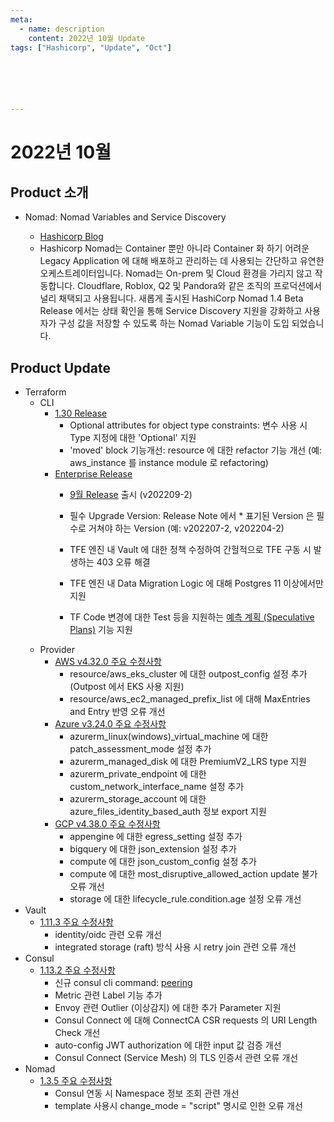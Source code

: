 ```yaml
---
meta:
  - name: description
    content: 2022년 10월 Update
tags: ["Hashicorp", "Update", "Oct"]






---
```


# 2022년 10월



## Product 소개

- Nomad: Nomad Variables and Service Discovery

  - [Hashicorp Blog](https://www.hashicorp.com/blog/nomad-1-4-adds-nomad-variables-and-updates-service-discovery)
  - Hashicorp Nomad는 Container 뿐만 아니라 Container 화 하기 어려운 Legacy Application 에 대해 배포하고 관리하는 데 사용되는 간단하고 유연한 오케스트레이터입니다. Nomad는 On-prem 및 Cloud 환경을 가리지 않고 작동합니다. Cloudflare, Roblox, Q2 및 Pandora와 같은 조직의 프로덕션에서 널리 채택되고 사용됩니다. 새롭게 출시된 HashiCorp Nomad 1.4 Beta Release 에서는 상태 확인을 통해 Service Discovery 지원을 강화하고 사용자가 구성 값을 저장할 수 있도록 하는 Nomad Variable 기능이 도입 되었습니다.


## Product Update

- Terraform
  - CLI
    - [1.30 Release](https://github.com/hashicorp/terraform/releases/tag/v1.3.0)
      - Optional attributes for object type constraints: 변수 사용 시 Type 지정에 대한 'Optional' 지원
      - 'moved' block 기능개선: resource 에 대한 refactor 기능 개선 (예: aws_instance 를 instance module 로 refactoring)   
    - [Enterprise Release](https://www.terraform.io/enterprise/releases)
      - [9월 Release](https://www.terraform.io/enterprise/releases/2022/v202209-2) 출시 (v202209-2)

      - 필수 Upgrade Version: Release Note 에서 * 표기된 Version 은 필수로 거쳐야 하는 Version (예: v202207-2, v202204-2)

      - TFE 엔진 내 Vault 에 대한 정책 수정하여 간헐적으로 TFE 구동 시 발생하는 403 오류 해결

      - TFE 엔진 내 Data Migration Logic 에 대해 Postgres 11 이상에서만 지원

      - TF Code 변경에 대한 Test 등을 지원하는 [예측 계획 (Speculative Plans)](https://www.terraform.io/enterprise/run/remote-operations#speculative-plans) 기능 지원
  - Provider
    - [AWS v4.32.0 주요 수정사항](https://github.com/hashicorp/terraform-provider-aws/releases/tag/v4.32.0)
      - resource/aws_eks_cluster 에 대한 outpost_config 설정 추가 (Outpost 에서 EKS 사용 지원)
      - resource/aws_ec2_managed_prefix_list 에 대해 MaxEntries and Entry 반영 오류 개선
    - [Azure v3.24.0 주요 수정사항](https://github.com/hashicorp/terraform-provider-azurerm/releases/tag/v3.24.0)
      - azurerm_linux(windows)_virtual_machine 에 대한 patch_assessment_mode 설정 추가
      - azurerm_managed_disk 에 대한 PremiumV2_LRS type 지원
      - azurerm_private_endpoint 에 대한 custom_network_interface_name 설정 추가
      - azurerm_storage_account 에 대한 azure_files_identity_based_auth 정보 export 지원
    - [GCP v4.38.0 주요 수정사항](https://github.com/hashicorp/terraform-provider-google/releases/tag/v4.38.0)
      - appengine 에 대한 egress_setting 설정 추가
      - bigquery 에 대한 json_extension 설정 추가
      - compute 에 대한 json_custom_config 설정 추가
      - compute 에 대한 most_disruptive_allowed_action update 불가 오류 개선
      - storage 에 대한 lifecycle_rule.condition.age 설정 오류 개선
- Vault
  - [1.11.3 주요 수정사항](https://github.com/hashicorp/vault/blob/main/CHANGELOG.md#1113)
    - identity/oidc 관련 오류 개선
    - integrated storage (raft) 방식 사용 시 retry join 관련 오류 개선
- Consul
  - [1.13.2 주요 수정사항](https://github.com/hashicorp/consul/releases/tag/v1.13.2)
    - 신규 consul cli command: [peering](https://www.consul.io/commands/peering) 
    - Metric 관련 Label 기능 추가
    - Envoy 관련 Outlier (이상감지) 에 대한 추가 Parameter 지원
    - Consul Connect 에 대해 ConnectCA CSR requests 의 URI Length Check 개선
    - auto-config JWT authorization 에 대한 input 값 검증 개선
    - Consul Connect (Service Mesh) 의 TLS 인증서 관련 오류 개선
- Nomad
  - [1.3.5 주요 수정사항](https://github.com/hashicorp/nomad/releases/tag/v1.3.5)
    - Consul 연동 시 Namespace 정보 조회 관련 개선
    - template 사용시 change_mode = "script" 명시로 인한 오류 개선 